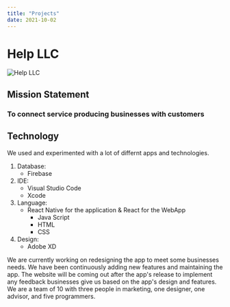 ```yaml
---
title: "Projects"
date: 2021-10-02
---
```


# Help LLC

![Help LLC](https://user-images.githubusercontent.com/47620535/135741110-f3a01bf7-6884-4f48-806b-5188b04410db.png)

## Mission Statement 

### To connect service producing businesses with customers

## Technology 

We used and experimented with a lot of differnt apps and technologies.
1. Database:
   - Firebase
2. IDE:
   - Visual Studio Code 
   - Xcode
3. Language:
   - React Native for the application & React for the WebApp
     - Java Script
     - HTML 
     - CSS
4. Design: 
   - Adobe XD


We are currently working on redesigning the app to meet some businesses needs. We have been continuously adding new features and maintaining the app. The website will be coming out after the app's release to implement any feedback businesses give us based on the app's design and features. We are a team of 10 with three people in marketing, one designer, one advisor, and five programmers. 

